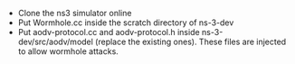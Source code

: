 * Clone the ns3 simulator online
* Put Wormhole.cc inside the scratch directory of ns-3-dev
* Put aodv-protocol.cc and aodv-protocol.h inside ns-3-dev/src/aodv/model (replace the existing ones). These files are injected to allow wormhole attacks. 

